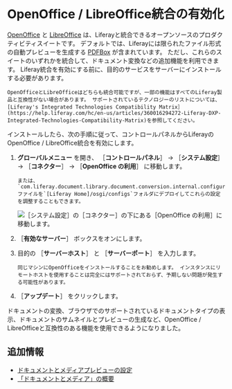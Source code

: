 # OpenOffice / LibreOffice統合の有効化

[OpenOffice](https://www.openoffice.org/) と [LibreOffice](https://www.libreoffice.org/) は、Liferayと統合できるオープンソースのプロダクティビティスイートです。 デフォルトでは、Liferayには限られたファイル形式の自動プレビューを生成する [PDFBox](https://pdfbox.apache.org/) が含まれています。 ただし、これらのスイートのいずれかを統合して、ドキュメント変換などの追加機能を利用できます。 Liferay統合を有効にする前に、目的のサービスをサーバーにインストールする必要があります。

```{important}
OpenOfficeとLibreOfficeはどちらも統合可能ですが、一部の機能はすべてのLiferay製品と互換性がない場合があります。 サポートされているテクノロジーのリストについては、[Liferay's Integrated Technologies Compatibility Matrix］(https://help.liferay.com/hc/en-us/articles/360016294272-Liferay-DXP-Integrated-Technologies-Compatibility-Matrix)を参照してください。 
```

インストールしたら、次の手順に従って、コントロールパネルからLiferayのOpenOffice / LibreOffice統合を有効にします。

1. **グローバルメニュー** を開き、 ［**コントロールパネル**］ &rarr; ［**システム設定**］ &rarr; ［**コネクター**］ &rarr; ［**OpenOffice の利用**］ に移動します。

   ```{note}
   または、 `com.liferay.document.library.document.conversion.internal.configuration.OpenOfficeConfiguration.config`ファイルを`[Liferay Home]/osgi/configs`フォルダにデプロイしてこれらの設定を調整することもできます。 
   ```

   ![［システム設定］の［コネクター］の下にある［OpenOffice の利用］に移動します。](./enabling-openoffice-libreoffice-integration/images/01.png)

2. ［**有効なサーバー**］ ボックスをオンにします。

3. 目的の ［**サーバーホスト**］ と ［**サーバーポート**］ を入力します。

   ```{important}
   同じマシンにOpenOfficeをインストールすることをお勧めします。 インスタンスにリモートホストを使用することは完全にはサポートされておらず、予期しない問題が発生する可能性があります。
   ```

4. ［**アップデート**］ をクリックします。

ドキュメントの変換、ブラウザでのサポートされているドキュメントタイプの表示、ドキュメントのサムネイルとプレビューの生成など、OpenOffice / LibreOfficeと互換性のある機能を使用できるようになりました。

<a name="追加情報" />

## 追加情報

* [ドキュメントとメディアプレビューの設定](./configuring-documents-and-media-previews.md)
* [「ドキュメントとメディア」の概要](../documents-and-media-overview.md)
